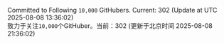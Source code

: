 Committed to Following `10,000` GitHubers. Current: <!-- FOLLOWING_COUNT -->302<!-- FOLLOWING_COUNT --> (Update at UTC <!-- LAST_UPDATED -->2025-08-08 13:36:02<!-- LAST_UPDATED -->)<br>
致力于关注`10,000`个GitHuber。当前：<!-- FOLLOWING_COUNT -->302<!-- FOLLOWING_COUNT --> (更新于北京时间 <!-- LAST_UPDATED_CST -->2025-08-08 21:36:02<!-- LAST_UPDATED_CST -->)
